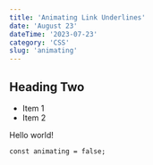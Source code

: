 ```yaml
---
title: 'Animating Link Underlines'
date: 'August 23'
dateTime: '2023-07-23'
category: 'CSS'
slug: 'animating'
---
```


## Heading Two
- Item 1
- Item 2

Hello world!

```
const animating = false;
```
